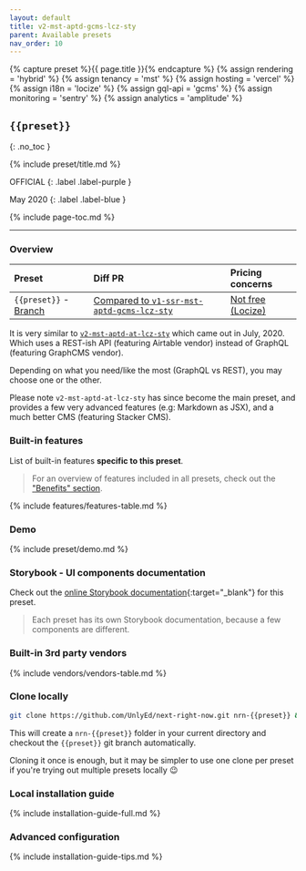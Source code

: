 ```yaml
---
layout: default
title: v2-mst-aptd-gcms-lcz-sty
parent: Available presets
nav_order: 10
---
```


{% capture preset %}{{ page.title }}{% endcapture %}
{% assign rendering = 'hybrid' %}
{% assign tenancy = 'mst' %}
{% assign hosting = 'vercel' %}
{% assign i18n = 'locize' %}
{% assign gql-api = 'gcms' %}
{% assign monitoring = 'sentry' %}
{% assign analytics = 'amplitude' %}

## `{{preset}}`
{: .no_toc }

{% include preset/title.md %}

OFFICIAL
{: .label .label-purple }

May 2020
{: .label .label-blue }

{% include page-toc.md %}

---

### Overview

| Preset | Diff PR | Pricing concerns |
|:-------|:--------|:-----------------|
| `{{preset}}` - [Branch](https://github.com/UnlyEd/next-right-now/tree/{{preset}}) | [Compared to `v1-ssr-mst-aptd-gcms-lcz-sty`](https://github.com/UnlyEd/next-right-now/pull/68) | [Not free (Locize)](../reference/vendors) |

It is very similar to [`v2-mst-aptd-at-lcz-sty`](./v2-mst-aptd-at-lcz-sty) which came out in July, 2020.
Which uses a REST-ish API (featuring Airtable vendor) instead of GraphQL (featuring GraphCMS vendor).

Depending on what you need/like the most (GraphQL vs REST), you may choose one or the other.

Please note `v2-mst-aptd-at-lcz-sty` has since become the main preset, and provides a few very advanced features (e.g: Markdown as JSX), and a much better CMS (featuring Stacker CMS).

### Built-in features

List of built-in features **specific to this preset**.

> For an overview of features included in all presets, check out the ["Benefits" section](../#common-features-available-in-all-presets).

{% include features/features-table.md %}

### Demo

{% include preset/demo.md %}

### Storybook - UI components documentation

Check out the [online Storybook documentation](https://nrn-v2-mst-aptd-gcms-lcz-sty-storybook.vercel.app/){:target="_blank"} for this preset.

> Each preset has its own Storybook documentation, because a few components are different.

### Built-in 3rd party vendors

{% include vendors/vendors-table.md %}

### Clone locally

```sh
git clone https://github.com/UnlyEd/next-right-now.git nrn-{{preset}} && cd nrn-{{preset}} && git checkout {{preset}}
```

This will create a `nrn-{{preset}}` folder in your current directory and checkout the `{{preset}}` git branch automatically.

Cloning it once is enough, but it may be simpler to use one clone per preset if you're trying out multiple presets locally :wink:

### Local installation guide

{% include installation-guide-full.md %}

### Advanced configuration

{% include installation-guide-tips.md %}
